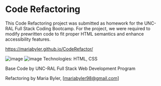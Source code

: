 # Code Refactoring 
This Code Refactoring project was submitted as homework for the UNC-RAL Full Stack Coding Bootcamp. For the project, we were required to modify prewritten code to fit proper HTML semantics and enhance accessibility features.   

https://mariabyler.github.io/CodeRefactor/  

![image](https://user-images.githubusercontent.com/69592367/92983902-450bb400-f474-11ea-8d6d-6b6ef9cb75a9.png)
![image](https://user-images.githubusercontent.com/69592367/97903640-58692c00-1d0d-11eb-8ae5-d9ec9d817176.png)
Technologies: HTML, CSS  

Base Code by UNC-RAL Full Stack Web Development Program  

Refactoring by Maria Byler, [mariabyler98@gmail.com]

